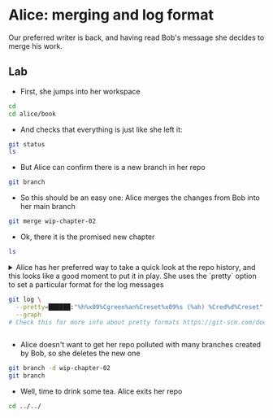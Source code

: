 # Alice: merging and log format

Our preferred writer is back, and having read Bob's message she decides to merge his work. 

## Lab

* First, she jumps into her workspace

```bash
cd
cd alice/book
```

* And checks that everything is just like she left it:

```bash
git status
ls
```

* But Alice can confirm there is a new branch in her repo

```bash
git branch
```

* So this should be an easy one: Alice merges the changes from Bob into her main branch

```bash
git merge wip-chapter-02
```

* Ok, there it is the promised new chapter

```bash
ls
```

<details>
<summary>
Alice has her preferred way to take a quick look at the repo history, and this looks
like a good moment to put it in play. She uses the `pretty` option to set a particular
format for the log messages

```bash
git log \
  --pretty=██████:"%h%x09%Cgreen%an%Creset%x09%s (%ah) %Cred%d%Creset" \
  --graph
# Check this for more info about pretty formats https://git-scm.com/docs/pretty-formats
```
</summary>

---
#### Solution

```bash
git log \
  --pretty=format:"%h%x09%Cgreen%an%Creset%x09%s (%ah) %Cred%d%Creset" \
  --graph
```
---
</details>

* Alice doesn't want to get her repo polluted with many branches created by Bob, so she deletes the new one

```bash
git branch -d wip-chapter-02
git branch
```

* Well, time to drink some tea. Alice exits her repo


```bash
cd ../../
```

